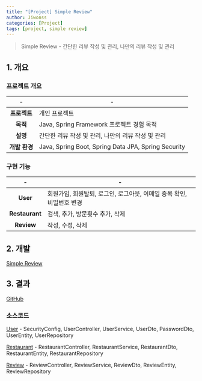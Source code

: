 ```yaml
---
title: "[Project] Simple Review"
author: Jiwonss
categories: [Project]
tags: [project, simple review]
---
```


> Simple Review - 간단한 리뷰 작성 및 관리, 나만의 리뷰 작성 및 관리

## 1. 개요

### 프로젝트 개요

|       -       | -                                                   |
| :-----------: | --------------------------------------------------- |
| **프로젝트**  | 개인 프로젝트                                       |
|   **목적**    | Java, Spring Framework 프로젝트 경험 목적           |
|   **설명**    | 간단한 리뷰 작성 및 관리, 나만의 리뷰 작성 및 관리  |
| **개발 환경** | Java, Spring Boot, Spring Data JPA, Spring Security |

### 구현 기능

|       -        | -                                                                     |
| :------------: | --------------------------------------------------------------------- |
|    **User**    | 회원가입, 회원탈퇴, 로그인, 로그아웃, 이메일 중복 확인, 비밀번호 변경 |
| **Restaurant** | 검색, 추가, 방문횟수 추가, 삭제                                       |
|   **Review**   | 작성, 수정, 삭제                                                      |

## 2. 개발

[Simple Review](https://jiwonss.github.io/categories/simple-reivew/)

## 3. 결과

[GitHub](https://github.com/jiwonss/simple-review)

### 소스코드

[User] - SecurityConfig, UserController, UserService, UserDto, PasswordDto, UserEntity, UserRepository

[Restaurant] - RestaurantController, RestaurantService, RestaurantDto, RestaurantEntity, RestaurantRepository

[Review] - ReviewController, ReviewService, ReviewDto, ReviewEntity, ReviewRepository

[user]: /posts/user
[restaurant]: /posts/restaurant
[review]: /posts/review
